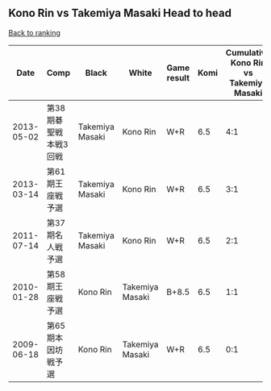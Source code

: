 ## Kono Rin vs Takemiya Masaki Head to head

[Back to ranking](../../index.md)




| **Date** | **Comp** | **Black** | **White** | **Game result** | **Komi** | **Cumulative Kono Rin vs Takemiya Masaki** | **Kono Rin streak** | **Takemiya Masaki streak** | 
| --- | --- | --- | --- | --- | --- | --- | --- | --- |
| 2013-05-02 | 第38期碁聖戦本戦3回戦 | Takemiya Masaki | Kono Rin | W+R | 6.5 | 4:1 | 4 | 0 | 
| 2013-03-14 | 第61期王座戦予選 | Takemiya Masaki | Kono Rin | W+R | 6.5 | 3:1 | 3 | 0 | 
| 2011-07-14 | 第37期名人戦予選 | Takemiya Masaki | Kono Rin | W+R | 6.5 | 2:1 | 2 | 0 | 
| 2010-01-28 | 第58期王座戦予選 | Kono Rin | Takemiya Masaki | B+8.5 | 6.5 | 1:1 | 1 | 0 | 
| 2009-06-18 | 第65期本因坊戦予選 | Kono Rin | Takemiya Masaki | W+R | 6.5 | 0:1 | 0 | 1 |




